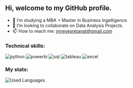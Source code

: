 ## Hi, welcome to my GitHub profile.

- 🔭 I’m studying a MBA + Master in Business Ingelligence.
- 👯 I’m looking to collaborate on Data Analysis Projects.
- 📫 How to reach me: jmreyesretanat@gmail.com

### Technical skills:
<div id="header" align="left">
    <img decoding="async" src="https://img.shields.io/badge/Python-2F5597B?style=for-the-badge" alt="python"/>
  </a>
    <img decoding="async" src="https://img.shields.io/badge/Power BI-2F5597?style=for-the-badge" alt="powerbi"/>
  </a>
    <img decoding="async" src="https://img.shields.io/badge/SQL-2F5597?style=for-the-badge" alt="sql"/>
  </a>
 <img decoding="async" src="https://img.shields.io/badge/Tableau-2F5597?style=for-the-badge" alt="tableau"/>
  </a>
 <img decoding="async" src="https://img.shields.io/badge/Microsoft_Excel-2F5597?style=for-the-badge" alt="excel"/>
  </a>
  
</div>

### My stats:
<!-- ![Top Langs](https://github-readme-stats.vercel.app/api/top-langs/?username=malegoma&langs_count=8) -->
<!-- https://github.com/anuraghazra/github-readme-stats -->
![Used Languages](https://github-readme-stats.vercel.app/api/top-langs/?username=malegoma&custom_title=Used%20Languages&hide_progress=true)
